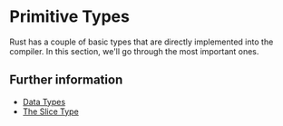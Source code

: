 # Primitive Types

Rust has a couple of basic types that are directly implemented into the
compiler. In this section, we'll go through the most important ones.

## Further information

- [Data Types](https://doc.rust-lang.org/book/ch03-02-data-types.html)
- [The Slice Type](https://doc.rust-lang.org/book/ch04-03-slices.html)
